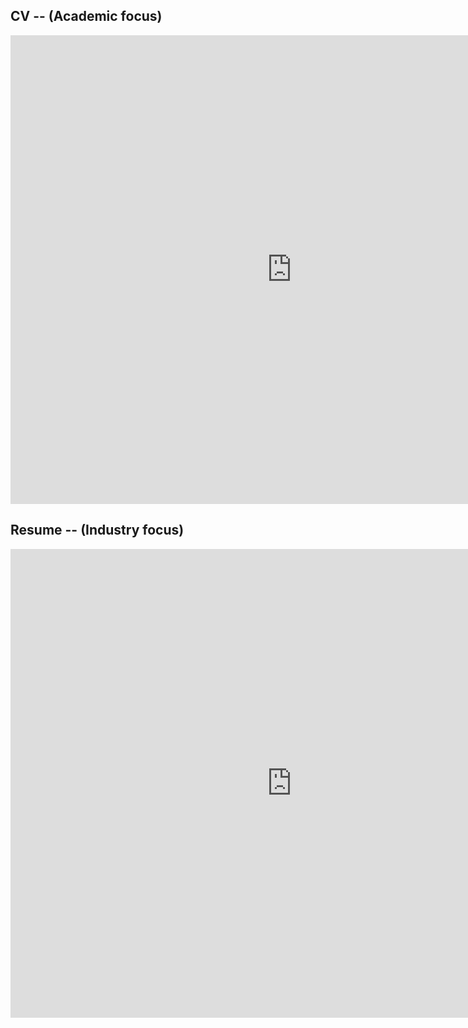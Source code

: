 ## CV  -- (Academic focus)
 <embed src="https://keiran-rowell.github.io/Rowell_CV.pdf"  width="900px" height="750px" type="application/pdf" />

## Resume -- (Industry focus)
 <embed src="https://keiran-rowell.github.io/Rowell_resume.pdf"  width="900px" height="750px" type="application/pdf" />
